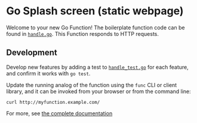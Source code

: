 # Go Splash screen (static webpage)

Welcome to your new Go Function! The boilerplate function code can be found in
[`handle.go`](handle.go). This Function responds to HTTP requests.

## Development

Develop new features by adding a test to [`handle_test.go`](handle_test.go) for
each feature, and confirm it works with `go test`.

Update the running analog of the function using the `func` CLI or client
library, and it can be invoked from your browser or from the command line:

```console
curl http://myfunction.example.com/
```

For more, see [the complete documentation]('https://github.com/knative/func/tree/main/docs')


